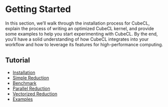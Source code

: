 # Getting Started

In this section, we’ll walk through the installation process for CubeCL, explain the process of writing an optimized CubeCL kernel, and provide some examples to help you start experimenting
with CubeCL. By the end, you'll have a solid understanding of how CubeCL integrates into your workflow and how to leverage its features for high-performance computing.

## Tutorial
  - [Installation](./installation.md)
  - [Simple Reduction](./simple_reduction.md)
  - [Benchmark](./benchmark.md)
  - [Parallel Reduction](./parallel_reduction.md)
  - [Vectorized Reduction](./vectorized_reduction.md)
  - [Examples](./examples.md)